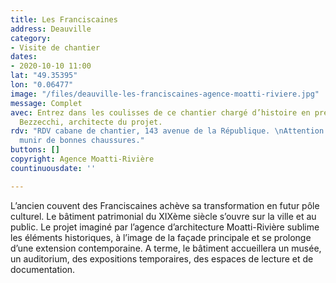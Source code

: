 ```yaml
---
title: Les Franciscaines
address: Deauville
category:
- Visite de chantier
dates:
- 2020-10-10 11:00
lat: "49.35395"
lon: "0.06477"
image: "/files/deauville-les-franciscaines-agence-moatti-riviere.jpg"
message: Complet
avec: Entrez dans les coulisses de ce chantier chargé d’histoire en présence de Fabio
  Bezzecchi, architecte du projet.
rdv: "RDV cabane de chantier, 143 avenue de la République. \nAttention chantier, se
  munir de bonnes chaussures."
buttons: []
copyright: Agence Moatti-Rivière
countinuousdate: ''

---
```

L’ancien couvent des Franciscaines achève sa transformation en futur pôle culturel. Le bâtiment patrimonial du XIXème siècle s’ouvre sur la ville et au public. Le projet imaginé par l’agence d’architecture Moatti-Rivière sublime les éléments historiques, à l’image de la façade principale et se prolonge d’une extension contemporaine. A terme, le bâtiment accueillera un musée, un auditorium, des expositions temporaires, des espaces de lecture et de documentation.